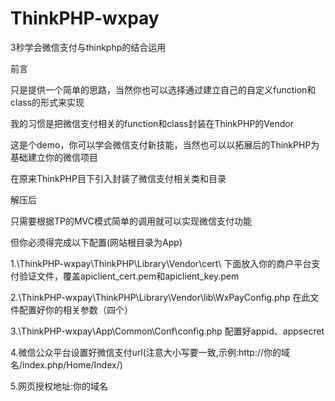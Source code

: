 # ThinkPHP-wxpay
3秒学会微信支付与thinkphp的结合运用

前言

只是提供一个简单的思路，当然你也可以选择通过建立自己的自定义function和class的形式来实现

我的习惯是把微信支付相关的function和class封装在ThinkPHP的Vendor

这是个demo，你可以学会微信支付新技能，当然也可以以拓展后的ThinkPHP为基础建立你的微信项目

在原来ThinkPHP目下引入封装了微信支付相关类和目录

解压后

只需要根据TP的MVC模式简单的调用就可以实现微信支付功能

但你必须得完成以下配置(网站根目录为App)


1.\ThinkPHP-wxpay\ThinkPHP\Library\Vendor\cert\ 下面放入你的商户平台支付验证文件，覆盖apiclient_cert.pem和apiclient_key.pem

2.\ThinkPHP-wxpay\ThinkPHP\Library\Vendor\lib\WxPayConfig.php 在此文件配置好你的相关参数（四个）

3.\ThinkPHP-wxpay\App\Common\Conf\config.php 配置好appid、appsecret

4.微信公众平台设置好微信支付url(注意大小写要一致,示例:http://你的域名/index.php/Home/Index/)

5.网页授权地址:你的域名
